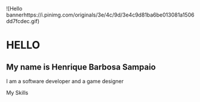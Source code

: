 ![Hello bannerhttps://i.pinimg.com/originals/3e/4c/9d/3e4c9d81ba6be013081a1506dd7fcdec.gif) 


# HELLO

<h2> My name is Henrique Barbosa Sampaio </h2> I am a software developer and a game designer

My Skills 
